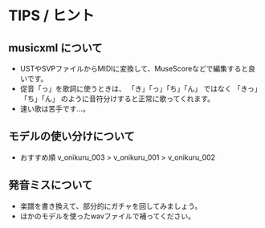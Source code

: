 # TIPS / ヒント

## musicxml について

- USTやSVPファイルからMIDIに変換して、MuseScoreなどで編集すると良いです。
- 促音「っ」を歌詞に使うときは、
  「き」「っ」「ち」「ん」
  ではなく
  「きっ」「ち」「ん」
  のように音符分けすると正常に歌ってくれます。
- 速い歌は苦手です…。

## モデルの使い分けについて

- おすすめ順
  v_onikuru_003 > v_onikuru_001 > v_onikuru_002

## 発音ミスについて

- 楽譜を書き換えて、部分的にガチャを回してみましょう。
- ほかのモデルを使ったwavファイルで補ってください。


